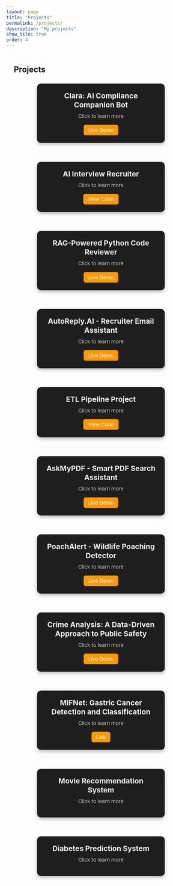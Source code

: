 ```yaml
---
layout: page
title: "Projects"
permalink: /projects/
description: "My projects"
show_tile: true
order: 4
---
```


<div style="padding-left: 20px;">
  <h2 style="border-bottom: 2px solid white; padding-bottom: 5px; display: inline-block;">Projects</h2>
</div>
<div class="projects-container">
<!-- Project 1 -->
<div class="project-box" onclick="openModal('modal1')">
  <div class="project-title">Clara: AI Compliance Companion Bot</div>
  <div class="project-subtitle">Click to learn more</div>
  <a href="https://bank-compliance-bot.streamlit.app" class="live-demo" target="_blank">Live Demo</a>
</div>

<div id="modal1" class="modal">
  <div class="modal-content">
    <span class="close" onclick="closeModal('modal1')">&times;</span>
    <h3>Clara: AI Compliance Companion for Banks</h3>
    <p>Clara is a secure, AI-powered chatbot that enables banks and financial institutions to query encrypted audit logs, policy docs, and compliance manuals using natural language. It’s optimized for security, retrieval accuracy, and user-friendliness.</p>
    <ul>
      <li>🔐 MPC-based security ensures all queries over sensitive logs remain private</li>
      <li>🧠 Natural language query system powered by LangChain + OpenAI</li>
      <li>☁️ Retrieves unstructured policy documents directly from AWS S3</li>
      <li>📄 Handles multi-document retrieval with context-aware answers</li>
      <li>⚙️ Fast and interactive UI built with Streamlit</li>
    </ul>
    <p><strong>Tech Stack:</strong> LangChain, OpenAI GPT-4, Streamlit, AWS S3, Python, Secure MPC (simulated)</p>
  </div>
</div>
<!-- Project 2 -->
<div class="project-box" onclick="openModal('modal2')">
  <div class="project-title">AI Interview Recruiter</div>
  <div class="project-subtitle">Click to learn more</div>
  <a href="https://github.com/rajashree-shan/AI_Recruiter" class="live-demo" target="_blank">View Code</a>
</div>

<div id="modal2" class="modal">
  <div class="modal-content">
    <span class="close" onclick="closeModal('modal2')">&times;</span>
    <h3>AI Recruiter – Your Automated Interview Assistant</h3>
    <p>AI Recruiter is a smart, voice-interactive mock interview assistant that helps candidates practice job interviews by asking personalized questions and scoring their responses automatically. If the candidate qualifies, it schedules a real interview.</p>
    <ul>
      <li>🔍 Parses job descriptions to extract key skills using LLMs</li>
      <li>🗣️ Asks tailored interview questions via voice</li>
      <li>🎤 Converts spoken answers into text (Speech-to-Text)</li>
      <li>📊 Scores answers based on relevance, tone, and confidence</li>
      <li>📅 Auto-schedules Google Meet interviews if thresholds are met</li>
    </ul>
    <p><strong>Tech Stack:</strong> OpenAI GPT-4, Whisper (Speech-to-Text), LangChain, Google Calendar API, Python, Streamlit</p>
  </div>
</div>
<!-- Project 3 -->
<div class="project-box" onclick="openModal('modal3')">
  <div class="project-title">RAG-Powered Python Code Reviewer</div>
  <div class="project-subtitle">Click to learn more</div>
  <a href="https://huggingface.co/spaces/rshree01/Code_Reviewer" class="live-demo" target="_blank">Live Demo</a>
</div>

<div id="modal3" class="modal">
  <div class="modal-content">
    <span class="close" onclick="closeModal('modal3')">&times;</span>
    <h3> Code Reviewer and Refactor Assistant</h3>
    <p>This AI-powered assistant reviews Python code intelligently using Retrieval-Augmented Generation (RAG), allowing you to upload zipped projects or link GitHub PRs for structured and context-aware feedback.</p>
    <ul>
      <li>✅ Real-time code reviews with GPT-4</li>
      <li>📁 Upload zipped Python projects for batch analysis</li>
      <li>🔄 GitHub PR integration: Adds inline comments automatically</li>
      <li>✨ Uses custom guidelines from internal docs (RAG)</li>
      <li>🔐 Private repo authentication with GitHub tokens</li>
      <li>📎 Download & share code review summaries</li>
    </ul>
    <p><strong>Tech Stack:</strong> OpenAI GPT-4, FAISS, Sentence Transformers (MiniLM), Gradio, GitHub REST API (v3), Python</p>
  </div>
</div>
<!-- Project 4 -->
<div class="project-box" onclick="openModal('modal4')">
  <div class="project-title">AutoReply.AI - Recruiter Email Assistant</div>
  <div class="project-subtitle">Click to learn more</div>
  <a href="https://github.com/rajashree-shan/AutoReply.AI" class="live-demo" target="_blank">Live Demo</a>
</div>

<div id="modal4" class="modal">
  <div class="modal-content">
    <span class="close" onclick="closeModal('modal4')">&times;</span>
    <h3>AutoReply.AI: Chrome Extension to Manage Recruiter Emails</h3>
    <p>This smart Chrome extension uses AI to read and respond to recruiter emails automatically, saving time and boosting productivity during the job search.</p>
    <ul>
      <li>📥 Reads unread Gmail messages</li>
      <li>🧠 Classifies recruiter emails using spaCy NLP:</li>
      <ul>
        <li>❌ Rejection</li>
        <li>📅 Interview scheduling</li>
      </ul>
      <li>📆 Checks your Google Calendar (Mon–Fri, 9AM–5PM)</li>
      <li>🔎 Finds your next available 30-minute slot</li>
      <li>📤 Automatically replies to recruiters with availability</li>
    </ul>
    <p><strong>Tech Stack:</strong> JavaScript, Chrome Extension API, Gmail API, Google Calendar API, spaCy (Python), OAuth2</p>
  </div>
</div>
<!-- Project 5 -->
<div class="project-box" onclick="openModal('modal5')">
  <div class="project-title">ETL Pipeline Project</div>
  <div class="project-subtitle">Click to learn more</div>
  <a href="https://github.com/rajashree-shan/ETL-Pipeline-Project" class="live-demo" target="_blank">View Code</a>
</div>

<div id="modal5" class="modal">
  <div class="modal-content">
    <span class="close" onclick="closeModal('modal5')">&times;</span>
    <h3>Airflow ETL Pipeline: PostgreSQL to Redshift</h3>
    <p>Designed a production-ready ETL pipeline using Apache Airflow to automate daily data transfers from a local PostgreSQL database to Amazon Redshift.</p>
    <ul>
      <li><strong>Extract:</strong> Connects to a local PostgreSQL sales table to retrieve data.</li>
      <li><strong>Transform:</strong> Cleans and transforms data using Pandas.</li>
      <li><strong>Load:</strong> Writes the cleaned dataset to a Redshift table for downstream analytics.</li>
      <li><strong>Notify:</strong> Sends a Slack notification on DAG completion or failure.</li>
    </ul>
    <p>Airflow connections used:</p>
    <ul>
      <li><code>postgres_conn</code> – source database</li>
      <li><code>redshift_conn</code> – destination warehouse</li>
      <li><code>slack_webhook</code> – alerting channel</li>
    </ul>
    <p><strong>Schedule:</strong> Runs daily via Airflow DAG scheduler</p>
    <p><strong>Tech Stack:</strong> Python, Apache Airflow, Pandas, PostgreSQL, Amazon Redshift, Slack API</p>
  </div>
</div>
<!-- Project 6 -->
<div class="project-box" onclick="openModal('modal6')">
  <div class="project-title">AskMyPDF - Smart PDF Search Assistant</div>
  <div class="project-subtitle">Click to learn more</div>
  <a href="https://huggingface.co/spaces/rshree01/AskmyPdf" class="live-demo" target="_blank">Live Demo</a>
</div>

<div id="modal6" class="modal">
  <div class="modal-content">
    <span class="close" onclick="closeModal('modal6')">&times;</span>
    <h3>AskMyPDF – Intelligent PDF Q&A Interface</h3>
    <p>AskMyPDF is an interactive PDF search and comprehension assistant. It enables users to ask natural language questions about uploaded PDFs and get precise, contextual answers with page-level highlights.</p>
    <ul>
      <li> Upload and parse scanned or text-based PDFs</li>
      <li> Extracts key phrases and highlights them on relevant pages</li>
      <li> Uses embeddings to semantically search across document content</li>
      <li> Displays results with page number and contextual snippet</li>
      <li> Custom-built with efficient chunking and caching mechanisms</li>
    </ul>
    <p><strong>Tech Stack:</strong> Python, Sentence Transformers, FAISS, PyMuPDF, Gradio, Hugging Face Spaces</p>
  </div>
</div>


<!-- Project 7 -->
<div class="project-box" onclick="openModal('modal7')">
  <div class="project-title">PoachAlert - Wildlife Poaching Detector</div>
  <div class="project-subtitle">Click to learn more</div>
  <a href="https://huggingface.co/spaces/rshree01/PoachAlert-system-demo" class="live-demo" target="_blank">Live Demo</a>
</div>

<div id="modal7" class="modal">
  <div class="modal-content">
    <span class="close" onclick="closeModal('modal7')">&times;</span>
    <h3>PoachAlert: Real-Time Wildlife Poaching Detection</h3>
    <p>Developed a computer vision system to detect illegal poaching activity using deep learning models. Aims to support conservation efforts in real-time surveillance scenarios.</p>
    <ul>
      <li> Object detection using YOLO-Nano for lightweight deployment</li>
      <li> Face recognition of forest rangers via ArcFace</li>
      <li> Flags unknown individuals and unauthorized activity in conservation zones</li>
      <li> Deployed as a demo on Hugging Face Spaces</li>
    </ul>
    <p><strong>Tech Stack:</strong> Python, YOLO-Nano, ArcFace, OpenCV, Gradio, Hugging Face Spaces</p>
  </div>
</div>
 <!-- Project 8 -->
  <div class="project-box" onclick="openModal('modal8')">
    <div class="project-title">Crime Analysis: A Data-Driven Approach to
Public Safety</div>
    <div class="project-subtitle">Click to learn more</div>
    <a href="https://public.tableau.com/app/profile/rajashree.shanmuganathan/viz/Crime_Data_Analysis/Dashboard1" class="live-demo" target="_blank">Live Demo</a>
  </div>
  <div id="modal8" class="modal">
    <div class="modal-content">
      <span class="close" onclick="closeModal('modal8')">&times;</span>
      <h3>Crime Data Analysis</h3>
      <p>Analyzed public datasets to predict and visualize high-risk areas using machine learning and visual analytics.</p>
      <ul>
        <li>Cleaned and processed Buffalo state data</li>
        <li>Built visual dashboards to show trends</li>
        <li>Used Random Forest, XGBoost for predictions</li>
      </ul>
      <p><strong>Tech Stack:</strong> Python, Pandas, Seaborn, Tableau</p>
    </div>
  </div>
  <!-- Project 9 -->
  <div class="project-box" onclick="openModal('modal9')">
    <div class="project-title">MIFNet: Gastric Cancer Detection and Classification</div>
    <div class="project-subtitle">Click to learn more</div>
    <a href="https://doi.org/10.33436/v33i4y202309" class="live-demo" target="_blank">Link</a>
  </div>
  <div id="modal9" class="modal">
    <div class="modal-content">
      <span class="close" onclick="closeModal('modal9')">&times;</span>
      <h3>MIFNet: Gastric Cancer Detection</h3>
      <p>Developed a deep learning model (MIFNet) for accurate gastric cancer classification and localization in histopathological images.</p>
      <ul>
        <li>Multi-Task Net, Global Net, and Fusion Net architecture</li>
        <li>98% accuracy</li>
        <li>Published in peer-reviewed journal</li>
      </ul>
      <p><strong>Tech Stack:</strong> Python, TensorFlow, OpenCV</p>
    </div>
  </div>

  <!-- Project 10 -->
  <div class="project-box" onclick="openModal('modal10')">
    <div class="project-title">Movie Recommendation System</div>
    <div class="project-subtitle">Click to learn more</div>
  </div>
  <div id="modal10" class="modal">
    <div class="modal-content">
      <span class="close" onclick="closeModal('modal10')">&times;</span>
      <h3>Hybrid Movie Recommendation</h3>
      <p>Built a hybrid movie recommender using collaborative and content-based filtering with dynamic user feedback learning.</p>
      <ul>
        <li>TF-IDF, cosine similarity, adaptive scoring</li>
        <li>Achieved 92% accuracy</li>
      </ul>
      <p><strong>Tech Stack:</strong> Python, Scikit-learn, Flask</p>
    </div>
  </div>

 

  <!-- Project 11 -->
  <div class="project-box" onclick="openModal('modal11')">
    <div class="project-title">Diabetes Prediction System</div>
    <div class="project-subtitle">Click to learn more</div>
  </div>
  <div id="modal11" class="modal">
    <div class="modal-content">
      <span class="close" onclick="closeModal('modal11')">&times;</span>
      <h3>Diabetes Prediction System</h3>
      <p>End-to-end pipeline for diabetes prediction using EDA, ML, and Streamlit for real-time interaction.</p>
      <ul>
        <li>Used GridSearchCV, EDA, Streamlit UI</li>
        <li>Included user-uploaded CSV for analysis</li>
      </ul>
      <p><strong>Tech Stack:</strong> Python, Scikit-learn, Streamlit, PySpark</p>
    </div>
  </div>





<style>
.projects-container {
  display: flex;
  flex-wrap: wrap;
  justify-content: center; /* Ensures rows center-align */
  gap: 20px;
  max-width: 1000px; /* Optional: controls overall width */
  margin: 0 auto;     /* Center container */
}


.project-box {
  width: 300px;
  background: #1e1e1e;
  margin-bottom: 30px;
  color: #f0f0f0;
  border-radius: 10px;
  padding: 20px;
  box-shadow: 0 4px 10px rgba(0,0,0,0.3);
  cursor: pointer;
  text-align: center;
  transition: transform 0.3s ease, box-shadow 0.3s ease;
}

.project-box:hover {
  transform: scale(1.02);
  box-shadow: 0 0 15px rgba(255, 165, 0, 0.5);
  cursor: pointer;
}

.project-title {
  font-size: 1.2rem;
  font-weight: bold;
  margin-bottom: 10px;
}

.project-subtitle {
  font-size: 0.85rem;
  color: #ccc;
  margin-bottom: 15px;
}

.live-demo {
  display: inline-block;
  padding: 6px 12px;
  background-color: #ff9800;
  color: #fff;
  border-radius: 5px;
  text-decoration: none;
  font-size: 0.85rem;
  transition: background 0.3s;
}

.live-demo:hover {
  background-color: #e68900;
}

.modal {
  display: none;
  position: fixed;
  z-index: 10;
  left: 0;
  top: 0;
  width: 100%;
  height: 100%;
  overflow: auto;
  background-color: rgba(0,0,0,0.9);
}

.modal-content {
  background-color: #2e2e2e;
  margin: 5% auto;
  padding: 30px;
  border: 1px solid #888;
  width: 80%;
  max-width: 600px;
  color: #fff;
  border-radius: 10px;
}

.close {
  color: #aaa;
  float: right;
  font-size: 28px;
  font-weight: bold;
}

.close:hover, .close:focus {
  color: #fff;
  text-decoration: none;
  cursor: pointer;
}
</style>

<script>
function openModal(id) {
  document.getElementById(id).style.display = "block";
}

function closeModal(id) {
  document.getElementById(id).style.display = "none";
}
</script>

